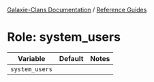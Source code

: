 [Galaxie-Clans Documentation](README.md) / [Reference Guides](_REF___.md)

# Role: system_users



| Variable       | Default | Notes |
| --------       | ------- | ----- |
| `system_users` |